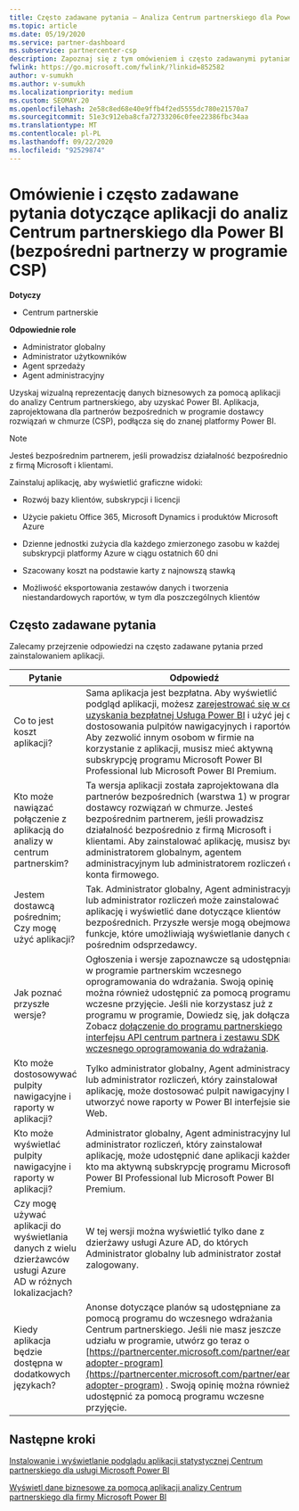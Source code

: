 ```yaml
---
title: Często zadawane pytania — Analiza Centrum partnerskiego dla Power BI
ms.topic: article
ms.date: 05/19/2020
ms.service: partner-dashboard
ms.subservice: partnercenter-csp
description: Zapoznaj się z tym omówieniem i często zadawanymi pytaniami dotyczącymi aplikacji analizy Centrum partnerskiego dla Power BI.
fwlink: https://go.microsoft.com/fwlink/?linkid=852582
author: v-sumukh
ms.author: v-sumukh
ms.localizationpriority: medium
ms.custom: SEOMAY.20
ms.openlocfilehash: 2e58c8ed68e40e9ffb4f2ed5555dc780e21570a7
ms.sourcegitcommit: 51e3c912eba8cfa72733206c0fee22386fbc34aa
ms.translationtype: MT
ms.contentlocale: pl-PL
ms.lasthandoff: 09/22/2020
ms.locfileid: "92529874"
---
```

# <a name="overview-and-faqs-for-the-partner-center-analytics-app-for-power-bi-direct-partners-in-csp"></a>Omówienie i często zadawane pytania dotyczące aplikacji do analiz Centrum partnerskiego dla Power BI (bezpośredni partnerzy w programie CSP)

**Dotyczy**

- Centrum partnerskie

**Odpowiednie role**

- Administrator globalny
- Administrator użytkowników
- Agent sprzedaży
- Agent administracyjny

Uzyskaj wizualną reprezentację danych biznesowych za pomocą aplikacji do analizy Centrum partnerskiego, aby uzyskać Power BI. Aplikacja, zaprojektowana dla partnerów bezpośrednich w programie dostawcy rozwiązań w chmurze (CSP), podłącza się do znanej platformy Power BI.

> [!NOTE]  
> Jesteś bezpośrednim partnerem, jeśli prowadzisz działalność bezpośrednio z firmą Microsoft i klientami.

Zainstaluj aplikację, aby wyświetlić graficzne widoki:

- Rozwój bazy klientów, subskrypcji i licencji

- Użycie pakietu Office 365, Microsoft Dynamics i produktów Microsoft Azure

- Dzienne jednostki zużycia dla każdego zmierzonego zasobu w każdej subskrypcji platformy Azure w ciągu ostatnich 60 dni

- Szacowany koszt na podstawie karty z najnowszą stawką

- Możliwość eksportowania zestawów danych i tworzenia niestandardowych raportów, w tym dla poszczególnych klientów

## <a name="frequently-asked-questions"></a>Często zadawane pytania

Zalecamy przejrzenie odpowiedzi na często zadawane pytania przed zainstalowaniem aplikacji.

| **Pytanie** | **Odpowiedź** |
| --- | ---------- |
| Co to jest koszt aplikacji? | Sama aplikacja jest bezpłatna. Aby wyświetlić podgląd aplikacji, możesz [zarejestrować się w celu uzyskania bezpłatnej Usługa Power BI](https://go.microsoft.com/fwlink/p/?linkid=845347) i użyć jej do dostosowania pulpitów nawigacyjnych i raportów. Aby zezwolić innym osobom w firmie na korzystanie z aplikacji, musisz mieć aktywną subskrypcję programu Microsoft Power BI Professional lub Microsoft Power BI Premium. |
| Kto może nawiązać połączenie z aplikacją do analizy w centrum partnerskim? | Ta wersja aplikacji została zaprojektowana dla partnerów bezpośrednich (warstwa 1) w programie dostawcy rozwiązań w chmurze. Jesteś bezpośrednim partnerem, jeśli prowadzisz działalność bezpośrednio z firmą Microsoft i klientami. Aby zainstalować aplikację, musisz być administratorem globalnym, agentem administracyjnym lub administratorem rozliczeń dla konta firmowego. |
| Jestem dostawcą pośrednim; Czy mogę użyć aplikacji? | Tak. Administrator globalny, Agent administracyjny lub administrator rozliczeń może zainstalować aplikację i wyświetlić dane dotyczące klientów bezpośrednich. Przyszłe wersje mogą obejmować funkcje, które umożliwiają wyświetlanie danych o pośrednim odsprzedawcy. |
| Jak poznać przyszłe wersje? | Ogłoszenia i wersje zapoznawcze są udostępniane w programie partnerskim wczesnego oprogramowania do wdrażania. Swoją opinię można również udostępnić za pomocą programu wczesne przyjęcie. Jeśli nie korzystasz już z programu w programie, Dowiedz się, jak dołączać. Zobacz [dołączenie do programu partnerskiego interfejsu API centrum partnera i zestawu SDK wczesnego oprogramowania do wdrażania](/partner-center/develop/early-adopter-program).  |
| Kto może dostosowywać pulpity nawigacyjne i raporty w aplikacji? | Tylko administrator globalny, Agent administracyjny lub administrator rozliczeń, który zainstalował aplikację, może dostosować pulpit nawigacyjny lub utworzyć nowe raporty w Power BI interfejsie sieci Web. |
| Kto może wyświetlać pulpity nawigacyjne i raporty w aplikacji? | Administrator globalny, Agent administracyjny lub administrator rozliczeń, który zainstalował aplikację, może udostępnić dane aplikacji każdemu, kto ma aktywną subskrypcję programu Microsoft Power BI Professional lub Microsoft Power BI Premium. |
| Czy mogę używać aplikacji do wyświetlania danych z wielu dzierżawców usługi Azure AD w różnych lokalizacjach? | W tej wersji można wyświetlić tylko dane z dzierżawy usługi Azure AD, do których Administrator globalny lub administrator został zalogowany. | 
| Kiedy aplikacja będzie dostępna w dodatkowych językach? | Anonse dotyczące planów są udostępniane za pomocą programu do wczesnego wdrażania Centrum partnerskiego. Jeśli nie masz jeszcze udziału w programie, utwórz go teraz o [https://partnercenter.microsoft.com/partner/early-adopter-program](https://partnercenter.microsoft.com/partner/early-adopter-program) . Swoją opinię można również udostępnić za pomocą programu wczesne przyjęcie. | 



## <a name="next-steps"></a>Następne kroki

[Instalowanie i wyświetlanie podglądu aplikacji statystycznej Centrum partnerskiego dla usługi Microsoft Power BI](power-bi-app-for-direct-partners-install.md)

[Wyświetl dane biznesowe za pomocą aplikacji analizy Centrum partnerskiego dla firmy Microsoft Power BI](power-bi-app-for-direct-partners-use.md)